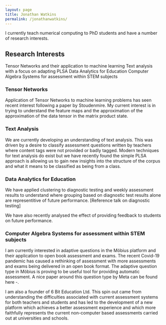 ```yaml
---
layout: page
title: Jonathan Watkins
permalink: /jonathanwatkins/
---
```


I currently teach numerical computing to PhD students and have a number of research interests.

## Research Interests
Tensor Networks and their application to machine learning
Text analysis with a focus on adapting PLSA
Data Analytics for Education
Computer Algebra Systems for assessment within STEM subjects
 
### Tensor Networks
Application of Tensor Networks to machine learning problems has seen recent interest following a paper by Stoudenmire. My current interest is in trying to understand the feature maps and the approximation of the approximation of the data tensor in the matrix product state.

### Text Analysis
We are currently developing an understanding of text analysis. This was driven by a desire to classify assessment questions written by teachers where content tags were not provided or badly tagged. Modern techniques for text analysis do exist but we have recently found the simple PLSA approach is allowing us to gain new insights into the structure of the corpus and what it means to be classified as being from a class.

### Data Analytics for Education
We have applied clustering to diagnostic testing and weekly assessment results to understand where grouping based on diagnostic test results alone are representitive of future performance. 
[Reference talk on diagnostic testing]

We have also recently analysed the effect of providing feedback to students on future performance. 

### Computer Algebra Systems for assessment within STEM subjects
I am currently interested in adaptive questions in the Möbius platform and their application to open book assessment and exams. The recent Covid-19 pandemic has caused a rethinking of assessment with more assessments and exams being delivered in an open book format. The adaptive question type in Möbius is proving to be useful tool for providing automatic assessment. A nice paper around this question type by Meta can be found here -.

I am also a founder of 6 Bit Education Ltd. This spin out came from understanding the difficulties associated with current assessment systems for both teachers and students and has led to the development of a new platform which achieves a better assessment experience and which more faithfully represents the current non-computer based assessments carried out at universities and schools.

